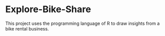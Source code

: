 # Explore-Bike-Share
This project uses the programming language of R to draw insights from a bike rental business.
